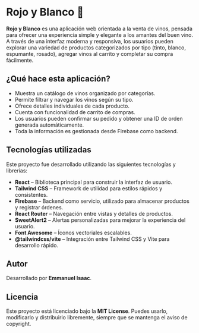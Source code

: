 # Rojo y Blanco 🍷

**Rojo y Blanco** es una aplicación web orientada a la venta de vinos, pensada para ofrecer una experiencia simple y elegante a los amantes del buen vino. A través de una interfaz moderna y responsiva, los usuarios pueden explorar una variedad de productos categorizados por tipo (tinto, blanco, espumante, rosado), agregar vinos al carrito y completar su compra fácilmente.

## ¿Qué hace esta aplicación?

-   Muestra un catálogo de vinos organizado por categorías.
-   Permite filtrar y navegar los vinos según su tipo.
-   Ofrece detalles individuales de cada producto.
-   Cuenta con funcionalidad de carrito de compras.
-   Los usuarios pueden confirmar su pedido y obtener una ID de orden generada automáticamente.
-   Toda la información es gestionada desde Firebase como backend.

## Tecnologías utilizadas

Este proyecto fue desarrollado utilizando las siguientes tecnologías y librerías:

-   **React** – Biblioteca principal para construir la interfaz de usuario.
-   **Tailwind CSS** – Framework de utilidad para estilos rápidos y consistentes.
-   **Firebase** – Backend como servicio, utilizado para almacenar productos y registrar órdenes.
-   **React Router** – Navegación entre vistas y detalles de productos.
-   **SweetAlert2** – Alertas personalizadas para mejorar la experiencia del usuario.
-   **Font Awesome** – Íconos vectoriales escalables.
-   **@tailwindcss/vite** – Integración entre Tailwind CSS y Vite para desarrollo rápido.

## Autor

Desarrollado por **Emmanuel Isaac**.

## Licencia

Este proyecto está licenciado bajo la **MIT License**. Puedes usarlo, modificarlo y distribuirlo libremente, siempre que se mantenga el aviso de copyright.
